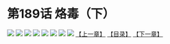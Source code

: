 # 第189话 烙毒（下）
![](https://mhpic.xiaomingtaiji.net/comic/D/斗破苍穹拆分版/189话/1.jpg-zymk.middle.webp)
![](https://mhpic.xiaomingtaiji.net/comic/D/斗破苍穹拆分版/189话/2.jpg-zymk.middle.webp)
![](https://mhpic.xiaomingtaiji.net/comic/D/斗破苍穹拆分版/189话/3.jpg-zymk.middle.webp)
![](https://mhpic.xiaomingtaiji.net/comic/D/斗破苍穹拆分版/189话/4.jpg-zymk.middle.webp)
![](https://mhpic.xiaomingtaiji.net/comic/D/斗破苍穹拆分版/189话/5.jpg-zymk.middle.webp)
![](https://mhpic.xiaomingtaiji.net/comic/D/斗破苍穹拆分版/189话/6.jpg-zymk.middle.webp)
![](https://mhpic.xiaomingtaiji.net/comic/D/斗破苍穹拆分版/189话/7.jpg-zymk.middle.webp)
![](https://mhpic.xiaomingtaiji.net/comic/D/斗破苍穹拆分版/189话/8.jpg-zymk.middle.webp)
[【上一章】](./188.md)
[【目录】](./README.md)
[【下一章】](./190.md)
